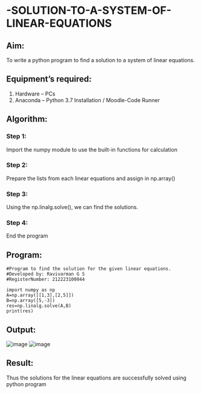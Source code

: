 # -SOLUTION-TO-A-SYSTEM-OF-LINEAR-EQUATIONS
## Aim:
To write a python program to find a solution to a system of linear equations.
## Equipment’s required:
1. 	Hardware – PCs
2. 	Anaconda – Python 3.7 Installation / Moodle-Code Runner
## Algorithm:
### Step 1: 
Import the numpy module to use the built-in functions for calculation
### Step 2: 
Prepare the lists from each linear equations and assign in np.array()
### Step 3: 
Using the np.linalg.solve(), we can find the solutions.
### Step 4: 
End the program
## Program:
```
#Program to find the solution for the given linear equations.
#Developed by: Ravivarman G S
#RegisterNumber: 212223100044

import numpy as np
A=np.array([[1,3],[2,5]])
B=np.array([5,-3])
res=np.linalg.solve(A,B)
print(res)
```
## Output:
![image](https://github.com/ArchanaSharikalHarinarayanan/-SOLUTION-TO-A-SYSTEM-OF-LINEAR-EQUATIONS/assets/139841688/f16bd490-e855-445b-9fcb-06dc18fc2617)
![image](https://github.com/ArchanaSharikalHarinarayanan/-SOLUTION-TO-A-SYSTEM-OF-LINEAR-EQUATIONS/assets/139841688/f01e9268-23a7-448c-9ccf-c300cbd568db)

## Result: 
Thus the solutions for the linear equations are successfully solved using python program

